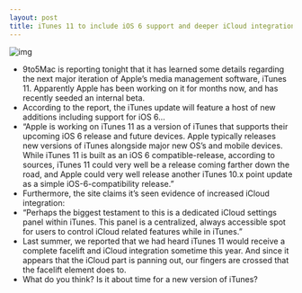 ```yaml
---
layout: post
title: iTunes 11 to include iOS 6 support and deeper iCloud integration
---
```

![img](http://media.idownloadblog.com/wp-content/uploads/2012/04/itunes-11.jpg)
* 9to5Mac is reporting tonight that it has learned some details regarding the next major iteration of Apple’s media management software, iTunes 11. Apparently Apple has been working on it for months now, and has recently seeded an internal beta.
* According to the report, the iTunes update will feature a host of new additions including support for iOS 6…
* “Apple is working on iTunes 11 as a version of iTunes that supports their upcoming iOS 6 release and future devices. Apple typically releases new versions of iTunes alongside major new OS’s and mobile devices. While iTunes 11 is built as an iOS 6 compatible-release, according to sources, iTunes 11 could very well be a release coming farther down the road, and Apple could very well release another iTunes 10.x point update as a simple iOS-6-compatibility release.”
* Furthermore, the site claims it’s seen evidence of increased iCloud integration:
* “Perhaps the biggest testament to this is a dedicated iCloud settings panel within iTunes. This panel is a centralized, always accessible spot for users to control iCloud related features while in iTunes.”
* Last summer, we reported that we had heard iTunes 11 would receive a complete facelift and iCloud integration sometime this year. And since it appears that the iCloud part is panning out, our fingers are crossed that the facelift element does to.
* What do you think? Is it about time for a new version of iTunes?

